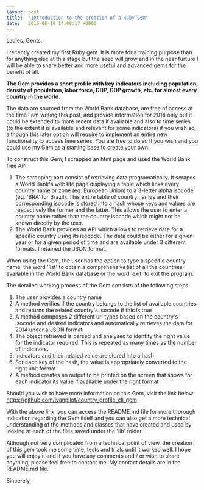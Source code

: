 ```yaml
---
layout: post
title:  "Introduction to the creation of a Ruby Gem"
date:   2016-06-10 14:08:17 +0000
---
```



Ladies, Gents,

I recently created my first Ruby gem. It is more for a training purpose than for anything else at this stage but the seed will grow and in the near furture I will be able to share better and more useful and advanced gems for the benefit of all.

**The Gem provides a short profile with key indicators including population, density of population, labor force, GDP, GDP growth, etc. for almost every country in the world.**

The data are sourced from the World Bank database, are free of access at the time I am writing this post, and provide information for 2014 only but it could be extended to more recent data if available and also to time series (to the extent it is available and relevant for some indicators) if you wish so, although this later option will require to implement an entire new functionality to access time series. You are free to do so if you wish and you could use my Gem as a starting base to create your own.

To construct this Gem, I scrapped an html page and used the World Bank free API:

1. The scrapping part consist of retrieving data programatically. It scrapes a World Bank's website page displaying a table which links every country name or zone (eg. European Union) to a 3-letter alpha isocode (eg. 'BRA' for Brazil). This entire table of country names and their corresponding isocode is stored into a hash whose keys and values are respectively the former and the latter. This allows the user to enter a country name rather than the country isocode which might not be known directly by the user.
2. The World Bank provides an API which allows to retrieve data for a specific country using its isocode. The data could be either for a given year or for a given period of time and are available under 3 different formats. I retained the JSON format.

When using the Gem, the user has the option to type a specific country name, the word 'list' to obtain a comprehensive list of all the countries available in the World Bank database or the word 'exit' to exit the program.

The detailed working process of the Gem consists of the following steps:

1. The user provides a country name
2. A method verifies if the country belongs to the list of available countries and returns the related country's isocode if this is true
3. A method composes 2 different url types based on the country's isocode and desired indicators and automatically retrieves the data for 2014 under a JSON format
4. The object retrieved is parsed and analysed to identify the right value for the indicator required. This is repeated as many times as the number of indicators.
5. Indicators and their related value are stored into a hash
6. For each key of the hash, the value is appropriately converted to the right unit format
7. A method creates an output to be printed on the screen that shows for each indicator its value if available under the right format

Should you wish to have more information on this Gem, visit the link below:
https://github.com/ivanpilot/country_profile_cli_gem

With the above link, you can access the README.md file for more thorough indication regarding the Gem itself and you can also get a more technical understanding of the methods and classes that have created and used by looking at each of the files saved under the 'lib' folder.

Although not very complicated from a technical point of view, the creation of this gem took me some time, tests and trials until it worked well. I hope you will enjoy it and if you have any comments and / or wish to share anything, please feel free to contact me. My contact details are in the README.md file.

Sincerely,

